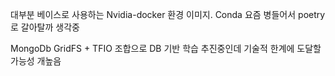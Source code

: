 대부분 베이스로 사용하는 Nvidia-docker 환경 이미지.
Conda 요즘 병들어서 poetry로 갈아탈까 생각중

MongoDb GridFS + TFIO 조합으로 DB 기반 학습 추진중인데 기술적 한계에 도달할 가능성 개높음
